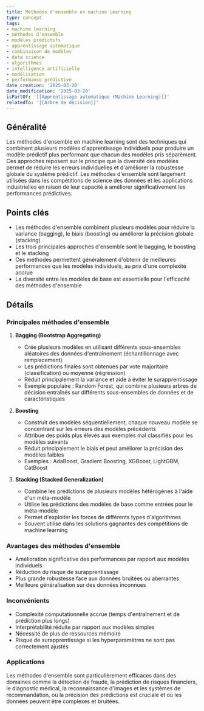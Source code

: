 ```yaml
---
title: Méthodes d'ensemble en machine learning
type: concept
tags:
- machine learning
- méthodes d'ensemble
- modèles prédictifs
- apprentissage automatique
- combinaison de modèles
- data science
- algorithmes
- intelligence artificielle
- modélisation
- performance prédictive
date_creation: '2025-03-20'
date_modification: '2025-03-20'
isPartOf: '[[Apprentissage automatique (Machine Learning)]]'
relatedTo: '[[Arbre de décision]]'
---
```


## Généralité

Les méthodes d'ensemble en machine learning sont des techniques qui combinent plusieurs modèles d'apprentissage individuels pour produire un modèle prédictif plus performant que chacun des modèles pris séparément. Ces approches reposent sur le principe que la diversité des modèles permet de réduire les erreurs individuelles et d'améliorer la robustesse globale du système prédictif. Les méthodes d'ensemble sont largement utilisées dans les compétitions de science des données et les applications industrielles en raison de leur capacité à améliorer significativement les performances prédictives.

## Points clés

- Les méthodes d'ensemble combinent plusieurs modèles pour réduire la variance (bagging), le biais (boosting) ou améliorer la précision globale (stacking)
- Les trois principales approches d'ensemble sont le bagging, le boosting et le stacking
- Ces méthodes permettent généralement d'obtenir de meilleures performances que les modèles individuels, au prix d'une complexité accrue
- La diversité entre les modèles de base est essentielle pour l'efficacité des méthodes d'ensemble

## Détails

### Principales méthodes d'ensemble

1. **Bagging (Bootstrap Aggregating)**
   - Crée plusieurs modèles en utilisant différents sous-ensembles aléatoires des données d'entraînement (échantillonnage avec remplacement)
   - Les prédictions finales sont obtenues par vote majoritaire (classification) ou moyenne (régression)
   - Réduit principalement la variance et aide à éviter le surapprentissage
   - Exemple populaire : Random Forest, qui combine plusieurs arbres de décision entraînés sur différents sous-ensembles de données et de caractéristiques

2. **Boosting**
   - Construit des modèles séquentiellement, chaque nouveau modèle se concentrant sur les erreurs des modèles précédents
   - Attribue des poids plus élevés aux exemples mal classifiés pour les modèles suivants
   - Réduit principalement le biais et peut améliorer la précision des modèles faibles
   - Exemples : AdaBoost, Gradient Boosting, XGBoost, LightGBM, CatBoost

3. **Stacking (Stacked Generalization)**
   - Combine les prédictions de plusieurs modèles hétérogènes à l'aide d'un méta-modèle
   - Utilise les prédictions des modèles de base comme entrées pour le méta-modèle
   - Permet d'exploiter les forces de différents types d'algorithmes
   - Souvent utilisé dans les solutions gagnantes des compétitions de machine learning

### Avantages des méthodes d'ensemble

- Amélioration significative des performances par rapport aux modèles individuels
- Réduction du risque de surapprentissage
- Plus grande robustesse face aux données bruitées ou aberrantes
- Meilleure généralisation sur des données inconnues

### Inconvénients

- Complexité computationnelle accrue (temps d'entraînement et de prédiction plus longs)
- Interprétabilité réduite par rapport aux modèles simples
- Nécessité de plus de ressources mémoire
- Risque de surapprentissage si les hyperparamètres ne sont pas correctement ajustés

### Applications

Les méthodes d'ensemble sont particulièrement efficaces dans des domaines comme la détection de fraude, la prédiction de risques financiers, le diagnostic médical, la reconnaissance d'images et les systèmes de recommandation, où la précision des prédictions est cruciale et où les données peuvent être complexes et bruitées.